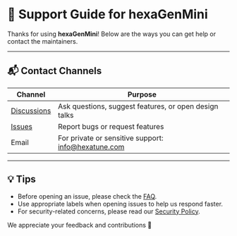 <!--
SPDX-FileCopyrightText: 2025 hexaTune LLC
SPDX-License-Identifier: MIT
-->

# 🙋 Support Guide for hexaGenMini

Thanks for using **hexaGenMini**! Below are the ways you can get help or contact the maintainers.

---

## 📬 Contact Channels

| Channel         | Purpose                                                           |
|----------------|-------------------------------------------------------------------|
| [Discussions](https://github.com/hTuneSys/hexaGenMini/discussions) | Ask questions, suggest features, or open design talks |
| [Issues](https://github.com/hTuneSys/hexaGenMini/issues)         | Report bugs or request features                        |
| Email            | For private or sensitive support: [info@hexatune.com](mailto:info@hexatune.com)                |

---

## 💡 Tips

- Before opening an issue, please check the [FAQ](https://github.com/hTuneSys/hexaGenMini/blob/main/docs/FAQ.md).
- Use appropriate labels when opening issues to help us respond faster.
- For security-related concerns, please read our [Security Policy](https://github.com/hTuneSys/hexaGenMini/blob/main/.github/SECURITY.md).

We appreciate your feedback and contributions 💙
